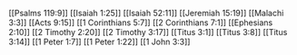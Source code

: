 [[Psalms 119:9]]
[[Isaiah 1:25]]
[[Isaiah 52:11]]
[[Jeremiah 15:19]]
[[Malachi 3:3]]
[[Acts 9:15]]
[[1 Corinthians 5:7]]
[[2 Corinthians 7:1]]
[[Ephesians 2:10]]
[[2 Timothy 2:20]]
[[2 Timothy 3:17]]
[[Titus 3:1]]
[[Titus 3:8]]
[[Titus 3:14]]
[[1 Peter 1:7]]
[[1 Peter 1:22]]
[[1 John 3:3]]
